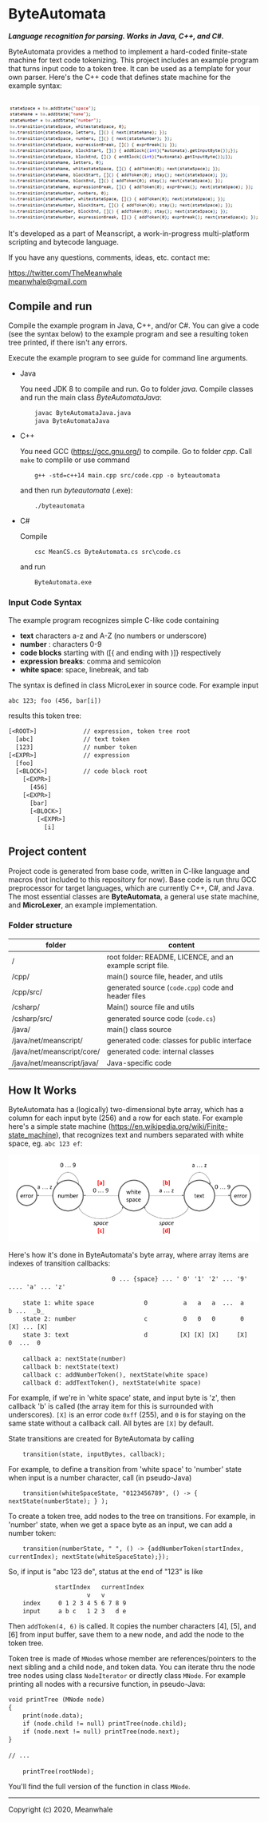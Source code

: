 # ByteAutomata

_**Language recognition for parsing. Works in Java, C++, and C#.**_


ByteAutomata provides a method to implement a hard-coded finite-state machine for text code tokenizing.
This project includes an example program that turns input code to a token tree.
It can be used as a template for your own parser. Here's the C++ code that defines state machine for the example syntax:

&nbsp; &nbsp; &nbsp; &nbsp; &nbsp; &nbsp; ![alt text](https://github.com/Meanwhale/ByteAutomata/blob/master/transition_definitions.png "Code")

It's developed as a part of Meanscript, a work-in-progress multi-platform scripting and bytecode language.

If you have any questions, comments, ideas, etc. contact me:

https://twitter.com/TheMeanwhale<br>
meanwhale@gmail.com

## Compile and run

Compile the example program in Java, C++, and/or C#.
You can give a code (see the syntax below) to the example program and see a resulting token tree printed,
if there isn't any errors.

Execute the example program to see guide for command line arguments.
<ul>
<li>Java

You need JDK 8 to compile and run. Go to folder _java_. Compile classes and run the main class _ByteAutomataJava_: 
```
    javac ByteAutomataJava.java
    java ByteAutomataJava
```
<li>C++

You need GCC (https://gcc.gnu.org/) to compile.
Go to folder _cpp_. Call `make` to complile or use command
```
    g++ -std=c++14 main.cpp src/code.cpp -o byteautomata
```
and then run _byteautomata_ (.exe):
```
    ./byteautomata
```

<li>C#
	
Compile
	
```
    csc MeanCS.cs ByteAutomata.cs src\code.cs
```

and run

```
    ByteAutomata.exe
```

</ul>

### Input Code Syntax

The example program recognizes simple C-like code containing
<ul>
	<li> <b>text</b> characters a-z and A-Z (no numbers or underscore) </li>
	<li> <b>number</b> : characters 0-9 </li>
	<li> <b>code blocks</b> starting with ([{ and ending with )]} respectively </li>
	<li> <b>expression breaks</b>: comma and semicolon </li>
	<li> <b>white space</b>: space, linebreak, and tab </li>
</ul>

The syntax is defined in class MicroLexer in source code.
For example input

```
abc 123; foo (456, bar[i])
```

results this token tree:
  
```
[<ROOT>]             // expression, token tree root
  [abc]              // text token
  [123]              // number token
[<EXPR>]             // expression
  [foo]
  [<BLOCK>]          // code block root
    [<EXPR>]
      [456]
    [<EXPR>]
      [bar]
      [<BLOCK>]
        [<EXPR>]
          [i]
```

## Project content

Project code is generated from base code, written in C-like language and macros (not included to this repository for now).
Base code is run thru GCC preprocessor for target languages, which are currently C++, C#, and Java.
The most essential classes are **ByteAutomata**, a general use state machine, and **MicroLexer**, an example implementation.


### Folder structure

| folder | content |
|-|-|
| / | root folder: README, LICENCE, and an example script file. |
| /cpp/ | main() source file, header, and utils |
| /cpp/src/ | generated source (`code.cpp`) code and header files |
| /csharp/ | Main() source file and utils |
| /csharp/src/ | generated source code (`code.cs`) |
| /java/ | main() class source |
| /java/net/meanscript/ | generated code: classes for public interface |
| /java/net/meanscript/core/ | generated code: internal classes |
| /java/net/meanscript/java/ | Java-specific code |


## How It Works

ByteAutomata has a (logically) two-dimensional byte array, which has a column for each input byte (256) and a row for each state.
For example here's a simple state machine (https://en.wikipedia.org/wiki/Finite-state_machine), that recognizes text and numbers separated with white space, eg. `abc 123 ef`:

![alt text](https://github.com/Meanwhale/ByteAutomata/blob/master/simple_automata.png "Simple automata")

Here's how it's done in ByteAutomata's byte array, where array items are indexes of transition callbacks:
```
                             0 ... {space} ... ' 0' '1' '2' ... '9' .... 'a' ... 'z'
			     
    state 1: white space              0          a   a   a  ...  a        b ...  _b_
    state 2: number                   c          0   0   0       0       [X] ... [X]
    state 3: text                     d         [X] [X] [X]     [X]       0  ...  0
    
    callback a: nextState(number)
    callback b: nextState(text)
    callback c: addNumberToken(), nextState(white space)
    callback d: addTextToken(), nextState(white space)
```
For example, if we're in 'white space' state, and input byte is 'z', then callback 'b' is called (the array item for this is surrounded with underscores).
`[X]` is an error code `0xff` (255), and `0` is for staying on the same state without a callback call. All bytes are `[X]` by default. 

State transitions are created for ByteAutomata by calling
```
    transition(state, inputBytes, callback);
```
For example, to define a transition from 'white space' to 'number' state when input is a number character, call (in pseudo-Java)
```
    transition(whiteSpaceState, "0123456789", () -> { nextState(numberState); } );
```

To create a token tree, add nodes to the tree on transitions.
For example, in 'number' state, when we get a space byte as an input, we can add a number token:
```
    transition(numberState, " ", () -> {addNumberToken(startIndex, currentIndex); nextState(whiteSpaceState);});
```
So, if input is "abc 123 de", status at the end of "123" is like
```
             startIndex   currentIndex
                      v   v
    index     0 1 2 3 4 5 6 7 8 9
    input     a b c   1 2 3   d e
```
Then `addToken(4, 6)` is called. It copies the number characters [4], [5], and [6] from input buffer, save them to a new node, and add the node to the token tree.

Token tree is made of `MNode`s whose member are references/pointers to the next sibling and a child node, and token data.
You can iterate thru the node tree nodes using class `NodeIterator` or directly class `MNode`.
For example printing all nodes with a recursive function, in pseudo-Java:

```
void printTree (MNode node)
{
    print(node.data);
    if (node.child != null) printTree(node.child);
    if (node.next != null) printTree(node.next);
}

// ...

    printTree(rootNode);
```

You'll find the full version of the function in class `MNode`.

<hr>
Copyright (c) 2020, Meanwhale
